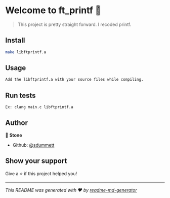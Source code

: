# Welcome to ft_printf 👋

> This project is pretty straight forward. I recoded printf.

## Install

```sh
make libftprintf.a
```

## Usage

```sh
Add the libftprintf.a with your source files while compiling.
```

## Run tests

```sh
Ex: clang main.c libftprintf.a
```

## Author

👤 **Stone**

* Github: [@sdummett](https://github.com/sdummett)

## Show your support

Give a ⭐️ if this project helped you!


***
_This README was generated with ❤️ by [readme-md-generator](https://github.com/kefranabg/readme-md-generator)_
